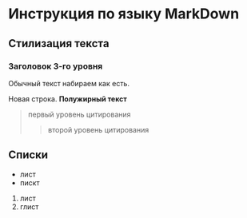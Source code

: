 # Инструкция по языку MarkDown

## Стилизация текста
### Заголовок 3-го уровня

Обычный текст набираем как есть.

Новая строка.
**Полужирный текст**
> первый уровень цитирования
>>второй уровень цитирования

## Списки

* лист
* пискт 

1. лист
2. глист  